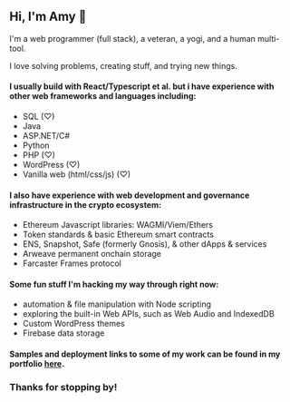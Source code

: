 ## Hi, I'm Amy 👋

I'm a web programmer (full stack), a veteran, a yogi, and a human multi-tool.

I love solving problems, creating stuff, and trying new things.

#### I usually build with React/Typescript et al. but i have experience with other web frameworks and languages including: 
* SQL (♡)
* Java
* ASP.NET/C#
* Python
* PHP (♡)
* WordPress (♡)
* Vanilla web (html/css/js) (♡)

#### I also have experience with web development and governance infrastructure in the crypto ecosystem:
* Ethereum Javascript libraries: WAGMI/Viem/Ethers
* Token standards & basic Ethereum smart contracts
* ENS, Snapshot, Safe (formerly Gnosis), & other dApps & services
* Arweave permanent onchain storage
* Farcaster Frames protocol


#### Some fun stuff I'm hacking my way through right now:
* automation & file manipulation with Node scripting
* exploring the built-in Web APIs, such as Web Audio and IndexedDB
* Custom WordPress themes
* Firebase data storage

#### Samples and deployment links to some of my work can be found in my portfolio [here](https://amy-enn.vercel.app).

### Thanks for stopping by!
